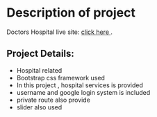 # Description of  project

Doctors Hospital live site: [click here ](https://health-care-system-d5cf1.firebaseapp.com/).

## Project Details:
- Hospital related
- Bootstrap css framework used
- In this project , hospital services is provided
- username and google login system is included
- private route also provide
- slider also used



